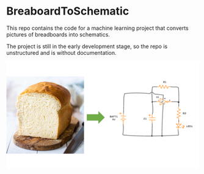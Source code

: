 # BreaboardToSchematic
This repo contains the code for a machine learning project that converts pictures of breadboards into schematics. 

The project is still in the early development stage, so the repo is unstructured and is without documentation. 

![Repo Logo](Images/ex.png)
